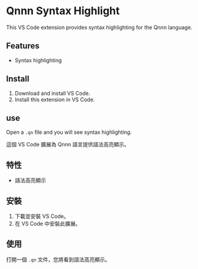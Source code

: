 # Qnnn Syntax Highlight

This VS Code extension provides syntax highlighting for the Qnnn language.

## Features

- Syntax highlighting

## Install

1. Download and install VS Code.
2. Install this extension in VS Code.

## use

Open a `.qn` file and you will see syntax highlighting.

這個 VS Code 擴展為 Qnnn 語言提供語法高亮顯示。

## 特性

- 語法高亮顯示

## 安裝

1. 下載並安裝 VS Code。
2. 在 VS Code 中安裝此擴展。

## 使用

打開一個 `.qn` 文件，您將看到語法高亮顯示。
